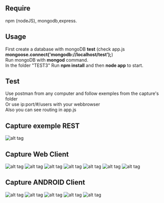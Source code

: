 ## Require ##
npm (nodeJS), mongodb,express.


## Usage ##
First create a database with mongoDB **test** (check app.js **mongoose.connect('mongodb://localhost/test');**)<br>
Run mongoDB with **mongod** command.<br>
In the folder "TEST3"  Run **npm install** and then **node app** to start.

## Test ##
Use postman from any computer and follow exemples from the capture's folder<br>
Or use ip:port/#/users with your webbrowser<br>
Also you can see routing in app.js


## Capture exemple REST
![alt tag](https://github.com/Erozbliz/MEAN_stack_test/blob/master/TEST3/capture/post.JPG?raw=true)

## Capture Web Client
![alt tag](https://github.com/Erozbliz/MEAN_stack_test/blob/master/TEST3/capture/client%20web.JPG?raw=true)
![alt tag](https://github.com/Erozbliz/MEAN_stack_test/blob/master/TEST3/capture/mob1.JPG?raw=true)
![alt tag](https://github.com/Erozbliz/MEAN_stack_test/blob/master/TEST3/capture/mob2.JPG?raw=true)
![alt tag](https://github.com/Erozbliz/MEAN_stack_test/blob/master/TEST3/capture/mob3.JPG?raw=true)
![alt tag](https://github.com/Erozbliz/MEAN_stack_test/blob/master/TEST3/capture/mob4.JPG?raw=true)
![alt tag](https://github.com/Erozbliz/MEAN_stack_test/blob/master/TEST3/capture/mobile1.png?raw=true)
![alt tag](https://github.com/Erozbliz/MEAN_stack_test/blob/master/TEST3/capture/mobile2.png?raw=true)


## Capture ANDROID Client 
![alt tag](https://github.com/Erozbliz/MEAN_stack_test/blob/master/TEST3/capture/android.PNG?raw=true)
![alt tag](https://github.com/Erozbliz/MEAN_stack_test/blob/master/TEST3/capture/android1.PNG?raw=true)
![alt tag](https://github.com/Erozbliz/MEAN_stack_test/blob/master/TEST3/capture/android2.PNG?raw=true)
![alt tag](https://github.com/Erozbliz/MEAN_stack_test/blob/master/TEST3/capture/android3.png?raw=true)
![alt tag](https://github.com/Erozbliz/MEAN_stack_test/blob/master/TEST3/capture/android4.png?raw=true)


